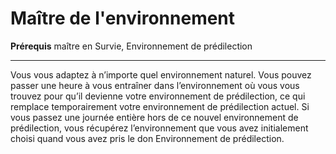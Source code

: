 # Maître de l'environnement

<p><strong>Prérequis</strong> maître en Survie, Environnement de prédilection</p>
<hr>
<p>Vous vous adaptez à n’importe quel environnement naturel. Vous pouvez passer une heure à vous entraîner dans l’environnement où vous vous trouvez pour qu’il devienne votre environnement de prédilection, ce qui remplace temporairement votre environnement de prédilection actuel. Si vous passez une journée entière hors de ce nouvel environnement de prédilection, vous récupérez l’environnement que vous avez initialement choisi quand vous avez pris le don Environnement de prédilection.</p>